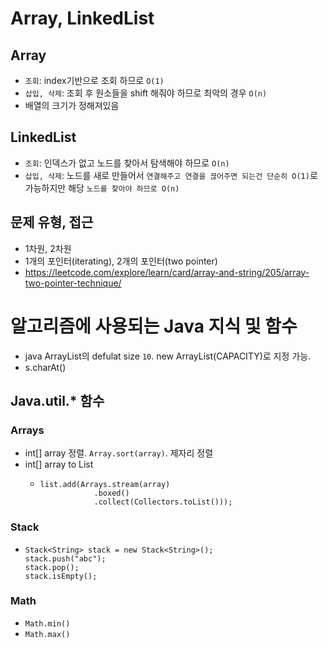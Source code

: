 # Array, LinkedList
## Array
- `조회`: index기반으로 조회 하므로 `O(1)`
- `삽입, 삭제`: 조회 후 원소들을 shift 해줘야 하므로 최악의 경우 `O(n)`
- 배열의 크기가 정해져있음 


## LinkedList
  + `조회`: 인덱스가 없고 노드를 찾아서 탐색해야 하므로 `O(n)`
  + `삽입, 삭제`: 노드를 새로 만들어서 `연결해주고 연결을 끊어주면 되는건 단순히 O(1)`로 가능하지만 해당 `노드를 찾아야 하므로 O(n)`
## 문제 유형, 접근 
  + 1차원, 2차원
  + 1개의 포인터(iterating), 2개의 포인터(two pointer) 
  + https://leetcode.com/explore/learn/card/array-and-string/205/array-two-pointer-technique/



# 알고리즘에 사용되는 Java 지식 및 함수  
- java ArrayList의 defulat size `10`. new ArrayList(CAPACITY)로 지정 가능.
- s.charAt()
## Java.util.* 함수 
### Arrays
- int[] array 정렬. `Array.sort(array)`. 제자리 정렬 
- int[] array to List<Integer> 
  - ```
    list.add(Arrays.stream(array)
                .boxed()
                .collect(Collectors.toList()));
    ```

### Stack
- ```
  Stack<String> stack = new Stack<String>();
  stack.push("abc");
  stack.pop();
  stack.isEmpty();
  ```
### Math 
- `Math.min()`
- `Math.max()`